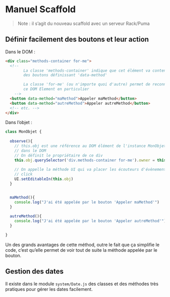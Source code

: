 # Manuel Scaffold

> Note : il s’agit du nouveau scaffold avec un serveur Rack/Puma



## Définir facilement des boutons et leur action

Dans le DOM :

~~~html
<div class="methods-container for-me">
  <!--
		La classe 'methods-container' indique que cet élément va contenir
		des boutons définissant 'data-method'

		La classe 'for-me' (ou n'importe quoi d'autre) permet de reconnaitre
		ce DOM Element en particulier
	-->
  <button data-method="maMethod">Appeler maMethod</button>
  <button data-method="autreMethod">Appeler autreMethod</button>
  <!-- etc. -->
</div>
~~~

Dans l’objet :

~~~javascript
class MonObjet {
  
  observe(){
    // this.obj est une référence au DOM élément de l'instance MonObjet
    // dans le DOM
    // On définit le propriétaire de ce div
    this.obj.querySelector('div.methods-container for-me').owner = this
    
    // On appelle la méthode UI qui va placer les écouteurs d'évènement
    // click
    UI.setEditableIn(this.obj)
  }


  maMethod(){
    console.log("J'ai été appelée par le bouton 'Appeler maMethod'")
  }
  
  autreMethod(){
    console.log("J'ai été appelée par le bouton 'Appeler autreMethod'")
  }

}
~~~

Un des grands avantages de cette méthod, outre le fait que ça simplifie le code, c’est qu’elle permet de voir tout de suite la méthode appelée par le bouton.



## Gestion des dates

Il existe dans le module `system/Date.js` des classes et des méthodes très pratiques pour gérer les dates facilement.